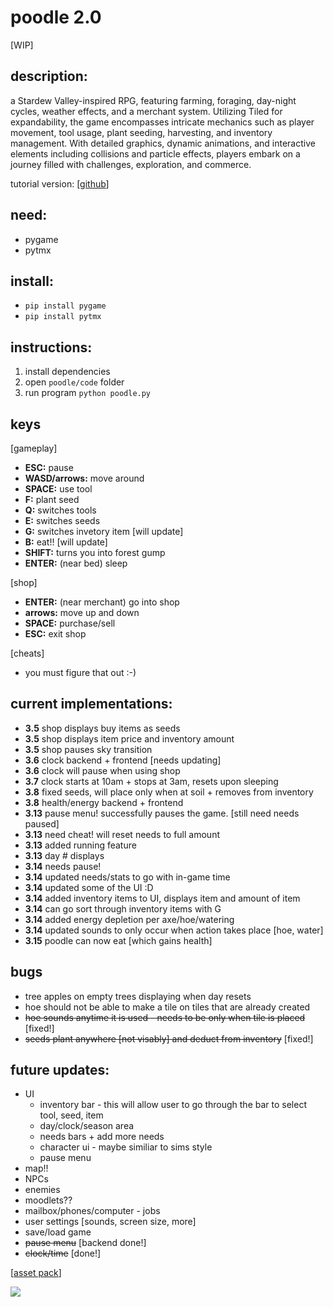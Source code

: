 # poodle 2.0
[WIP]

## description:
a Stardew Valley-inspired RPG, featuring farming, foraging, day-night cycles, weather effects, and a merchant system. Utilizing Tiled for expandability, the game encompasses intricate mechanics such as player movement, tool usage, plant seeding, harvesting, and inventory management. With detailed graphics, dynamic animations, and interactive elements including collisions and particle effects, players embark on a journey filled with challenges, exploration, and commerce.

tutorial version: [[github](https://github.com/paulagrata/poodle/)]

## need: 
- pygame
- pytmx

## install:
- `pip install pygame`
- `pip install pytmx`

## instructions: 
1. install dependencies
2. open `poodle/code` folder
3. run program `python poodle.py`

## keys
[gameplay]
- **ESC:** pause
- **WASD/arrows:** move around
- **SPACE:** use tool
- **F:** plant seed
- **Q:** switches tools
- **E:** switches seeds
- **G:** switches invetory item [will update]
- **B:** eat!! [will update]
- **SHIFT:** turns you into forest gump
- **ENTER:** (near bed) sleep
  
[shop]
- **ENTER:** (near merchant) go into shop
- **arrows:** move up and down
- **SPACE:** purchase/sell
- **ESC:** exit shop
  
[cheats]
- you must figure that out :-)


## current implementations:
- **3.5** shop displays buy items as seeds
- **3.5** shop displays item price and inventory amount
- **3.5** shop pauses sky transition
- **3.6** clock backend + frontend [needs updating]
- **3.6** clock will pause when using shop
- **3.7** clock starts at 10am + stops at 3am, resets upon sleeping
- **3.8** fixed seeds, will place only when at soil + removes from inventory
- **3.8** health/energy backend + frontend
- **3.13** pause menu! successfully pauses the game. [still need needs paused]
- **3.13** need cheat! will reset needs to full amount
- **3.13** added running feature
- **3.13** day # displays
- **3.14** needs pause!
- **3.14** updated needs/stats to go with in-game time
- **3.14** updated some of the UI :D
- **3.14** added inventory items to UI, displays item and amount of item
- **3.14** can go sort through inventory items with G
- **3.14** added energy depletion per axe/hoe/watering
- **3.14** updated sounds to only occur when action takes place [hoe, water]
- **3.15** poodle can now eat [which gains health]

 ## bugs
- tree apples on empty trees displaying when day resets
- hoe should not be able to make a tile on tiles that are already created
- ~~hoe sounds anytime it is used - needs to be only when tile is placed~~ [fixed!]
- ~~seeds plant anywhere [not visably] and deduct from inventory~~ [fixed!]

## future updates:
- UI
  - inventory bar - this will allow user to go through the bar to select tool, seed, item
  - day/clock/season area
  - needs bars + add more needs
  - character ui - maybe similiar to sims style
  - pause menu
- map!!
- NPCs
- enemies
- moodlets??
- mailbox/phones/computer - jobs
- user settings [sounds, screen size, more]
- save/load game
- ~~pause menu~~ [backend done!]
- ~~clock/time~~ [done!]

[[asset pack](https://cupnooble.itch.io/)]


 <img src="https://cdn.discordapp.com/attachments/554140257441021972/1210663481410588692/image.png?ex=65eb613b&is=65d8ec3b&hm=f3297f3a8dfbd7b08ef514e7ee7326406ceea3fe10ed47e2a588033467489c2d&">
